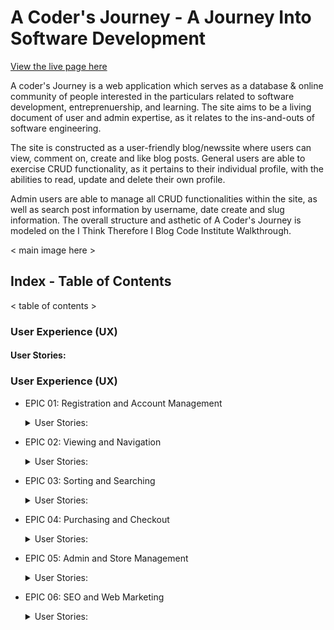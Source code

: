 # A Coder's Journey - A Journey Into Software Development

<a href="https://a-coders-journey.herokuapp.com/">View the live page here</a>

A coder's Journey is a web application which serves as a database & online
community of people interested in the particulars related to software development,
entreprenuership, and learning. The site aims to be a living document of user and
admin expertise, as it relates to the ins-and-outs of software engineering.

The site is constructed as a user-friendly blog/newssite where users can view,
comment on, create and like blog posts. General users are able to exercise CRUD
functionality, as it pertains to their individual profile, with the abilities to
read, update and delete their own profile.

Admin users are able to manage all CRUD functionalities within the site, as well
as search post information by username, date create and slug information. The
overall structure and asthetic of A Coder's Journey is modeled on the I Think
Therefore I Blog Code Institute Walkthrough.

< main image here >

## Index - Table of Contents

< table of contents >

### User Experience (UX)

#### User Stories:

### User Experience (UX)

- EPIC 01: Registration and Account Management
  <details>
  <summary>User Stories:</summary>

  - US101: Register for an account
    - As a site user, I can register for an account so that I can view my profile and purchasing history
  - US102: Login and Logout
    - As a site user, I can easily login or logout so that I can access my personal account information
  - US103: Reset Password
    - As a site user, I can easily reset my password in case I forget so that I can recover access to my account
  - US104: Confirm Registration via Email
    - As a site user, I can receive an email confirmation after registering so that I can verify that my account registration was successful
  - US105: Access User Profile
    - As a site user, I can access my personalized user profile so that I can view my personal order history and order confirmations and my payment information

  </details>

- EPIC 02: Viewing and Navigation
  <details>
  <summary>User Stories:</summary>

  <!-- User stories for EPIC 02 go here -->

  </details>

- EPIC 03: Sorting and Searching
  <details>
  <summary>User Stories:</summary>

  <!-- User stories for EPIC 03 go here -->

  </details>

- EPIC 04: Purchasing and Checkout
  <details>
  <summary>User Stories:</summary>

  <!-- User stories for EPIC 04 go here -->

  </details>

- EPIC 05: Admin and Store Management
  <details>
  <summary>User Stories:</summary>

  <!-- User stories for EPIC 05 go here -->

  </details>

- EPIC 06: SEO and Web Marketing
  <details>
  <summary>User Stories:</summary>

  <!-- User stories for EPIC 06 go here -->

  </details>
